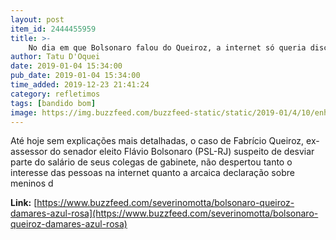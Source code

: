 ```yaml
---
layout: post
item_id: 2444455959
title: >-
    No dia em que Bolsonaro falou do Queiroz, a internet só queria discutir o #rosaeazul da Damares
author: Tatu D'Oquei
date: 2019-01-04 15:34:00
pub_date: 2019-01-04 15:34:00
time_added: 2019-12-23 21:41:24
category: refletimos
tags: [bandido bom]
image: https://img.buzzfeed.com/buzzfeed-static/static/2019-01/4/10/enhanced/buzzfeed-prod-web-03/original-11315-1546615748-9.jpg?crop=847:444;309,152
---
```


Até hoje sem explicações mais detalhadas, o caso de Fabrício Queiroz, ex-assessor do senador eleito Flávio Bolsonaro (PSL-RJ) suspeito de desviar parte do salário de seus colegas de gabinete, não despertou tanto o interesse das pessoas na internet quanto a arcaica declaração sobre meninos d

**Link:** [https://www.buzzfeed.com/severinomotta/bolsonaro-queiroz-damares-azul-rosa](https://www.buzzfeed.com/severinomotta/bolsonaro-queiroz-damares-azul-rosa)

